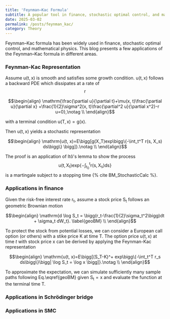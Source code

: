 ```yaml
---
title: 'Feynman–Kac Formula'
subtitle: A popular tool in finance, stochastic optimal control, and mathematical physics
date: 2025-03-02
permalink: /posts/feynman_kac/
category: Theory
---
```



Feynman–Kac formula has been widely used in finance, stochastic optimal control, and mathematical physics. This blog presents a few applications of the Feynman–Kac formula in different areas. 

<!-- Most of the knowledge can be found in Wikipedia {% cite feynman_kac_wiki  %} and course slides {% cite feynman_kac_nyu %}; I wrote this blog primarily to refresh my understanding of related techniques and applications. -->

<!-- Assume a stochastic variable follows an SDE 

$$\begin{align}
    \mathrm{d X_t = \mu(X_t, t)dt + \sigma(X_t, t)dW_t},\notag \\
\end{align}$$ -->

### Feynman-Kac Representation

Assume $\mathrm{u(t, x)}$ is smooth and satisfies some growth condition.  $\mathrm{u(t, x)}$ follows a backward PDE which dissipates at a rate of $$\mathrm{r}$$

$$\begin{align}
    \mathrm{\frac{\partial u}{\partial t}+\mu(x, t)\frac{\partial u}{\partial x} +\frac{1}{2}\sigma^2(x, t)\frac{\partial^2 u}{\partial x^2}-r u=0},\notag \\
\end{align}$$

with a terminal condition $\mathrm{u(T, x)=g(x)}$.

Then $\mathrm{u(t, x)}$ yields a stochastic representation

$$\begin{align}
    \mathrm{u(t, x)=E\bigg[g(X_T)exp\bigg\{-\int_t^T r(s, X_s) ds\bigg\} \bigg]}.\notag \\
\end{align}$$

The proof is an application of Itô's lemma to show the process $$\mathrm{u(t, X_t) exp\{-\int_{t_0}^t r(s, X_s) ds \}}$$ is a martingale subject to a stopping time {% cite BM_StochasticCalc %}.






### Applications in finance


<!-- In daily life, we use insurance to manage risks, such as car accidents or unforeseen illnesses. Similarly, in the financial markets, extreme events are inevitable, and financial derivatives serve as a form of "insurance" to hedge these risks and help investors minimize potential losses.  -->

Given the risk-free interest rate $\mathrm{r_t}$, assume a stock price $\mathrm{S_t}$ follows an geometric Brownian motion 

$$\begin{align}
    \mathrm{d \log S_t = \bigg(r_t-\frac{1}{2}\sigma_t^2\bigg)dt + \sigma_t dW_t}. \label{geoBM} \\
\end{align}$$

To protect the stock from potential losses, we can consider a European call option (or others) with a stike price $\mathrm{K}$  at time $\mathrm{T}$. The option price $\mathrm{u(t, x)}$ at time $t$ with stock price $\mathrm{x}$ can be derived by applying the Feynman-Kac representation

$$\begin{align}
    \mathrm{u(t, x)=E\bigg[(S_T-K)^+ exp\bigg\{-\int_t^T r_s ds\bigg\}\bigg| \log S_t = \log x \bigg]}.\notag \\
\end{align}$$

To approximate the expectation, we can simulate sufficiently many sample paths following Eq.\eqref{geoBM} given $\mathrm{S_t=x}$ and evaluate the function at the terminal time $\mathrm{T}$.
<!-- 
where $\mathrm{\frac{\partial u}{\partial \log x}=r_t-\frac{\sigma_t^2}{2}}$, $\mathrm{\frac{\partial^2 u}{\partial (\log x)^2}=\frac{1}{2}\sigma_t^2}$,  is the strike price and   -->

### Applications in Schrödinger bridge




### Applications in SMC



